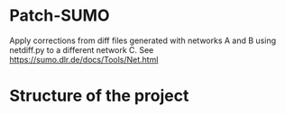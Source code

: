 # Patch-SUMO
Apply corrections from diff files generated with networks A and B using netdiff.py to a different network C.
See https://sumo.dlr.de/docs/Tools/Net.html 
# Structure of the project


